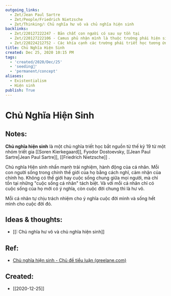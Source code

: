 ```yaml
---
outgoing_links:
  - Zet/Jean Paul Sartre
  - Zet/People/Friedrich Nietzsche
  - Zet/Thinking/❕ Chủ nghĩa hư vô và chủ nghĩa hiện sinh
backlinks:
  - Zet/220127222247 - Bản chất con người có sau sự tồn tại
  - Zet/220127222106 - Camus phủ nhận mình là thuộc trường phái hiện sinh
  - Zet/220224212752 - Các khía cạnh các trường phái triết học tương ứng với đối tượng của siêu hình học
title: Chủ Nghĩa Hiện Sinh
created: Dec 25, 2020 10:15 PM
tags:
  - 'created/2020/Dec/25'
  - 'seeding🌱'
  - 'permanent/concept'
aliases:
  - Existentialism
  - Hiện sinh
publish: True
---
```

#  Chủ Nghĩa Hiện Sinh

## Notes:
**Chủ nghĩa hiện sinh** là một chủ nghĩa triết học bắt nguồn từ thế kỷ 19 từ một nhóm triết gia [[Soren Kierkegaard]], Fyodor Dostoevsky, [[Jean Paul Sartre|Jean Paul Sartre]], [[Friedrich Nietzsche]] .

Chủ nghĩa Hiện sinh nhấn mạnh trải nghiệm, hành động của cá nhân. Mỗi con người sống trong chính thế giới của họ bằng cách nghĩ, cảm nhận của chính họ. Không có thế giới hay cuộc sống chung giữa mọi người, mà chỉ tồn tại những "cuộc sống cá nhân" tách biệt. Và với mỗi cá nhân chỉ có cuộc sống của họ mới có ý nghĩa, còn cuộc đời chung thì là hư vô.

Mỗi cá nhân tự chịu trách nhiệm cho ý nghĩa cuộc đời mình và sống hết mình cho cuộc đời đó.

## Ideas & thoughts:
- [[❕ Chủ nghĩa hư vô và chủ nghĩa hiện sinh]]

## Ref:
- [Chủ nghĩa hiện sinh - Chủ đề tiểu luận (greelane.com)](https://www.greelane.com/vi/nh%c3%a2n-v%c4%83n/tri%e1%ba%bft-h%e1%bb%8dc/existentialism-essay-topics-2670727/)
## Created:
- [[2020-12-25]]
